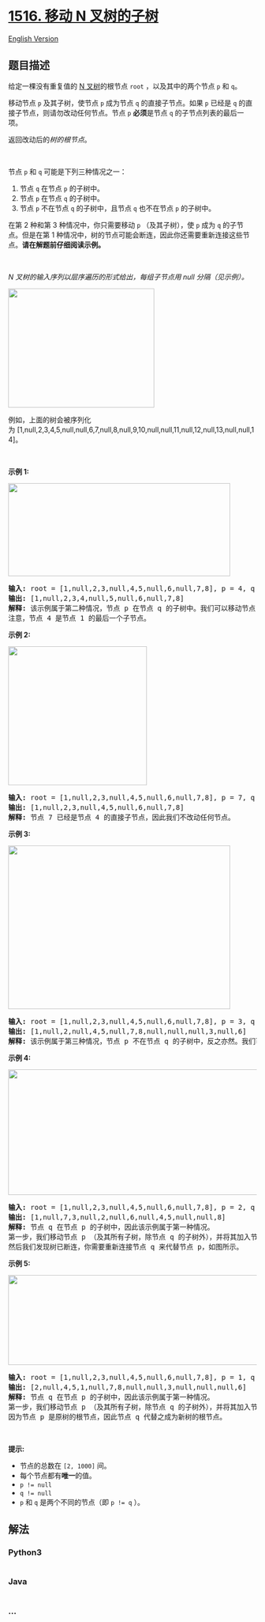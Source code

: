 # [1516. 移动 N 叉树的子树](https://leetcode-cn.com/problems/move-sub-tree-of-n-ary-tree)

[English Version](https://github.com/yanglr/leetcode-ac/blob/master/assets/1500-1599/1516.Move%20Sub-Tree%20of%20N-Ary%20Tree/README_EN.md)

## 题目描述

<!-- 这里写题目描述 -->

<p>给定一棵没有重复值的 <a href="http://leetcode.com/articles/introduction-to-n-ary-trees/">N 叉树</a>的根节点&nbsp;<code>root</code>&nbsp;，以及其中的两个节点&nbsp;<code>p</code> 和&nbsp;<code>q</code>。</p>

<p>移动节点&nbsp;<code>p</code>&nbsp;及其子树，使节点 <code>p</code>&nbsp;成为节点&nbsp;<code>q</code>&nbsp;的直接子节点。如果&nbsp;<code>p</code>&nbsp;已经是&nbsp;<code>q</code>&nbsp;的直接子节点，则请勿改动任何节点。节点&nbsp;<code>p</code> <strong>必须</strong>是节点&nbsp;<code>q</code>&nbsp;的子节点列表的最后一项。</p>

<p>返回改动后的<em>树的根节点</em>。</p>

<p>&nbsp;</p>

<p>节点&nbsp;<code>p</code>&nbsp;和&nbsp;<code>q</code>&nbsp;可能是下列三种情况之一：</p>

<ol>
	<li>节点&nbsp;<code>q</code>&nbsp;在节点&nbsp;<code>p</code>&nbsp;的子树中。</li>
	<li>节点&nbsp;<code>p</code>&nbsp;在节点&nbsp;<code>q</code>&nbsp;的子树中。</li>
	<li>节点&nbsp;<code>p</code>&nbsp;不在节点&nbsp;<code>q</code>&nbsp;的子树中，且节点&nbsp;<code>q</code> 也不在节点&nbsp;<code>p</code>&nbsp;的子树中。</li>
</ol>

<p>在第 2 种和第 3 种情况中，你只需要移动&nbsp;<code>p</code>&nbsp;（及其子树），使 <code>p</code>&nbsp;成为&nbsp;<code>q</code>&nbsp;的子节点。但是在第 1 种情况中，树的节点可能会断连，因此你还需要重新连接这些节点。<strong>请在解题前仔细阅读示例。</strong></p>

<p>&nbsp;</p>

<p><em>N 叉树的输入序列以层序遍历的形式给出，每组子节点用 null 分隔（见示例）。</em></p>

<p><img alt="" src="https://cdn.jsdelivr.net/gh/yanglr/leetcode-ac@master/assets/1500-1599/1516.Move%20Sub-Tree%20of%20N-Ary%20Tree/images/sample_4_964.png" style="height: 241px; width: 296px;"></p>

<p>例如，上面的树会被序列化为&nbsp;[1,null,2,3,4,5,null,null,6,7,null,8,null,9,10,null,null,11,null,12,null,13,null,null,14]。</p>

<p>&nbsp;</p>

<p><strong>示例 1:</strong></p>

<p><img alt="" src="https://cdn.jsdelivr.net/gh/yanglr/leetcode-ac@master/assets/1500-1599/1516.Move%20Sub-Tree%20of%20N-Ary%20Tree/images/move_e1.jpg" style="height: 188px; width: 450px;"></p>

<pre><strong>输入:</strong> root = [1,null,2,3,null,4,5,null,6,null,7,8], p = 4, q = 1
<strong>输出:</strong> [1,null,2,3,4,null,5,null,6,null,7,8]
<strong>解释:</strong> 该示例属于第二种情况，节点 p 在节点 q 的子树中。我们可以移动节点 p 及其子树，使 p 成为节点 q 的直接子节点。
注意，节点 4 是节点 1 的最后一个子节点。</pre>

<p><strong>示例 2:</strong></p>

<p><img alt="" src="https://cdn.jsdelivr.net/gh/yanglr/leetcode-ac@master/assets/1500-1599/1516.Move%20Sub-Tree%20of%20N-Ary%20Tree/images/move_e2.jpg" style="height: 281px; width: 281px;"></p>

<pre><strong>输入:</strong> root = [1,null,2,3,null,4,5,null,6,null,7,8], p = 7, q = 4
<strong>输出:</strong> [1,null,2,3,null,4,5,null,6,null,7,8]
<strong>解释:</strong> 节点 7 已经是节点 4 的直接子节点，因此我们不改动任何节点。
</pre>

<p><strong>示例 3:</strong></p>

<p><img alt="" src="https://cdn.jsdelivr.net/gh/yanglr/leetcode-ac@master/assets/1500-1599/1516.Move%20Sub-Tree%20of%20N-Ary%20Tree/images/move_e3.jpg" style="height: 331px; width: 450px;"></p>

<pre><strong>输入:</strong> root = [1,null,2,3,null,4,5,null,6,null,7,8], p = 3, q = 8
<strong>输出:</strong> [1,null,2,null,4,5,null,7,8,null,null,null,3,null,6]
<strong>解释:</strong> 该示例属于第三种情况，节点 p 不在节点 q 的子树中，反之亦然。我们可以移动节点 3 及其子树，使之成为节点 8 的子节点。
</pre>

<p><strong>示例 4:</strong></p>

<p><img alt="" src="https://cdn.jsdelivr.net/gh/yanglr/leetcode-ac@master/assets/1500-1599/1516.Move%20Sub-Tree%20of%20N-Ary%20Tree/images/move_e4.jpg" style="height: 254px; width: 700px;"></p>

<pre><strong>输入:</strong> root = [1,null,2,3,null,4,5,null,6,null,7,8], p = 2, q = 7
<strong>输出:</strong> [1,null,7,3,null,2,null,6,null,4,5,null,null,8]
<strong>解释:</strong> 节点 q 在节点 p 的子树中，因此该示例属于第一种情况。
第一步，我们移动节点 p （及其所有子树，除节点 q 的子树外），并将其加入节点 q 的子节点列表中。
然后我们发现树已断连，你需要重新连接节点 q 来代替节点 p，如图所示。
</pre>

<p><strong>示例 5:</strong></p>

<p><img alt="" src="https://cdn.jsdelivr.net/gh/yanglr/leetcode-ac@master/assets/1500-1599/1516.Move%20Sub-Tree%20of%20N-Ary%20Tree/images/move_e5.jpg" style="height: 182px; width: 700px;"></p>

<pre><strong>输入:</strong> root = [1,null,2,3,null,4,5,null,6,null,7,8], p = 1, q = 2
<strong>输出:</strong> [2,null,4,5,1,null,7,8,null,null,3,null,null,null,6]
<strong>解释:</strong> 节点 q 在节点 p 的子树中，因此该示例属于第一种情况。
第一步，我们移动节点 p （及其所有子树，除节点 q 的子树外），并将其加入节点 q 的子节点列表中。
因为节点 p 是原树的根节点，因此节点 q 代替之成为新树的根节点。</pre>

<p>&nbsp;</p>

<p><strong>提示:</strong></p>

<ul>
	<li>节点的总数在&nbsp;<code>[2,&nbsp;1000]</code>&nbsp;间。</li>
	<li>每个节点都有<strong>唯一</strong>的值。</li>
	<li><code>p != null</code></li>
	<li><code>q != null</code></li>
	<li><code>p</code>&nbsp;和&nbsp;<code>q</code>&nbsp;是两个不同的节点（即&nbsp;<code>p != q</code>&nbsp;）。</li>
</ul>


## 解法

<!-- 这里可写通用的实现逻辑 -->

<!-- tabs:start -->

### **Python3**

<!-- 这里可写当前语言的特殊实现逻辑 -->

```python

```

### **Java**

<!-- 这里可写当前语言的特殊实现逻辑 -->

```java

```

### **...**

```

```

<!-- tabs:end -->
